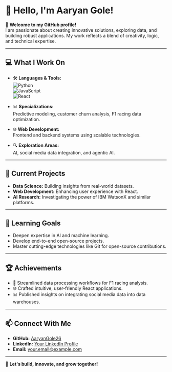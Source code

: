 # 👋 Hello, I'm Aaryan Gole!

🌟 **Welcome to my GitHub profile!**  
I am passionate about creating innovative solutions, exploring data, and building robust applications. My work reflects a blend of creativity, logic, and technical expertise.

---

## 💻 **What I Work On**
- 🛠️ **Languages & Tools:**  
  ![Python](https://img.shields.io/badge/Python-3776AB?style=for-the-badge&logo=python&logoColor=white)  
  ![JavaScript](https://img.shields.io/badge/JavaScript-F7DF1E?style=for-the-badge&logo=javascript&logoColor=black)  
  ![React](https://img.shields.io/badge/React-61DAFB?style=for-the-badge&logo=react&logoColor=black)

- 📊 **Specializations:**  
  Predictive modeling, customer churn analysis, F1 racing data optimization.  

- 🌐 **Web Development:**  
  Frontend and backend systems using scalable technologies.

- 🔍 **Exploration Areas:**  
  AI, social media data integration, and agentic AI.

---

## 🚀 **Current Projects**
- **Data Science:** Building insights from real-world datasets.  
- **Web Development:** Enhancing user experience with React.  
- **AI Research:** Investigating the power of IBM WatsonX and similar platforms.

---

## 🌱 **Learning Goals**
- Deepen expertise in AI and machine learning.  
- Develop end-to-end open-source projects.  
- Master cutting-edge technologies like Git for open-source contributions.

---

## 🏆 **Achievements**
- 🚗 Streamlined data processing workflows for F1 racing analysis.  
- 🌐 Crafted intuitive, user-friendly React applications.  
- 📊 Published insights on integrating social media data into data warehouses.

---

## 📫 **Connect With Me**
- **GitHub:** [AaryanGole26](https://github.com/AaryanGole26)  
- **LinkedIn:** [Your LinkedIn Profile](#)  
- **Email:** your.email@example.com  

---

🌟 **Let's build, innovate, and grow together!**  
